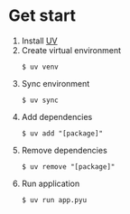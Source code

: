 # Get start
1. Install [UV](https://github.com/astral-sh/uv)
2. Create virtual environment
    ```shell
    $ uv venv
    ```
3. Sync environment
    ```shell
    $ uv sync
    ```
4. Add dependencies
   ```shell
   $ uv add "[package]"
   ```
5. Remove dependencies
   ```shell
   $ uv remove "[package]"
   ```
6. Run application
   ```shell
   $ uv run app.pyu
   ```

